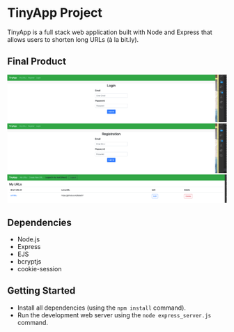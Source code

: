 # TinyApp Project

TinyApp is a full stack web application built with Node and Express that allows users to shorten long URLs (à la bit.ly).

## Final Product

!["login"](docs/login.png)
!["register"](docs/register.png)
!["account"](docs/account.png)

## Dependencies

- Node.js
- Express
- EJS
- bcryptjs
- cookie-session

## Getting Started

- Install all dependencies (using the `npm install` command).
- Run the development web server using the `node express_server.js` command.